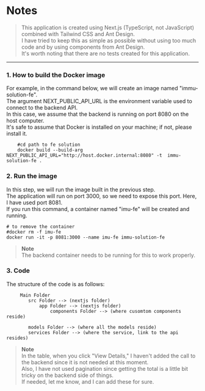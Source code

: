 # Notes
> This application is created using Next.js (TypeScript, not JavaScript) combined with Tailwind CSS and Ant Design.
> <br/> I have tried to keep this as simple as possible without using too much code and by using components from Ant Design.
> <br/> It's worth noting that there are no tests created for this application.
---

### 1. How to build the Docker image

For example, in the command below, we will create an image named "immu-solution-fe".
<br/> The argument NEXT_PUBLIC_API_URL is the environment variable used to connect to the backend API.
<br/> In this case, we assume that the backend is running on port 8080 on the host computer.
<br/> It's safe to assume that Docker is installed on your machine; if not, please install it.

```shell
    #cd path to fe solution
    docker build --build-arg NEXT_PUBLIC_API_URL="http://host.docker.internal:8080" -t  immu-solution-fe .
```

### 2. Run the image

In this step, we will run the image built in the previous step.<br>
The application will run on port 3000, so we need to expose this port. Here, I have used port 8081.<br>
If you run this command, a container named "imu-fe" will be created and running.

```shell
# to remove the container 
#docker rm -f imu-fe
docker run -it -p 8081:3000 --name imu-fe immu-solution-fe
```

> **Note** <br>
> The backend container needs to be running for this to work properly.


### 3. Code 

The structure of the code is as follows: <br>
``` 
     Main Folder
        src Folder --> (nextjs folder)
            app Folder --> (nextjs folder)
                components Folder --> (where cusomtom components reside)
                
        models Folder --> (where all the models reside)
        services Folder --> (where the service, link to the api resides)
```


> **Note** <br>
> In the table, when you click "View Details," I haven't added the call to the backend since it is not needed at this moment.<br/>
> Also, I have not used pagination since getting the total is a little bit tricky on the backend side of things. <br/>
> If needed, let me know, and I can add these for sure. <br/>